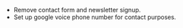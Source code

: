 * Remove contact form and newsletter signup.
* Set up google voice phone number for contact purposes.
